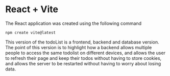 # React + Vite

The React application was created using the following command

```shell
npm create vite@latest
```

This version of the todoList is a frontend, backend and database version. The point of this version is to highlight how a backend allows multiple people to access the same todolist on different devices, and allows the user to refresh their page and keep their todos without having to store cookies, and allows the server to be restarted without having to worry about losing data.
